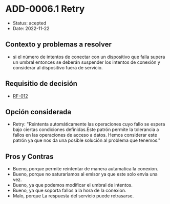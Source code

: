 # ADD-0006.1 Retry

* Status: acepted
* Date: 2022-11-22

## Contexto y problemas a resolver

* si el número de intentos de conectar con un dispositivo que falla supera un
umbral entonces se deberán suspender los intentos de conexión y considerar al
dispositivo fuera de servicio.

## Requisitio de decisión

* [RF-012](../requisitos/RF-012.md)

## Opción considerada

* Retry: "Reintenta automáticamente las operaciones cuyo fallo se espera bajo ciertas condiciones definidas.Este patrón permite la tolerancia a fallos en las operaciones de acceso a datos. Hemos considerar este patrón ya que nos da una posible solución al problema que tenemos."

## Pros y Contras

* Bueno, porque permite reintentar de manera autamatica la conexion.
* Bueno, porque no saturariamos al emisor ya que este solo envia una vez.
* Bueno, ya que podemos modificar el umbral de intentos.
* Bueno, ya que soporta fallos a la hora de la conexion.
* Malo, porque La respuesta del servicio puede retrasarse.

